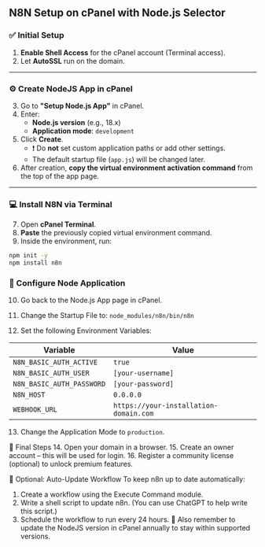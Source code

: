 ## N8N Setup on cPanel with Node.js Selector

### ✅ Initial Setup

1. **Enable Shell Access** for the cPanel account (Terminal access).
2. Let **AutoSSL** run on the domain.

---

### ⚙️ Create NodeJS App in cPanel

3. Go to **"Setup Node.js App"** in cPanel.
4. Enter:
   - **Node.js version** (e.g., 18.x)
   - **Application mode**: `development`
5. Click **Create**.
   - ❗ Do **not** set custom application paths or add other settings.
   - The default startup file (`app.js`) will be changed later.
6. After creation, **copy the virtual environment activation command** from the top of the app page.

---

### 💻 Install N8N via Terminal

7. Open **cPanel Terminal**.
8. **Paste** the previously copied virtual environment command.
9. Inside the environment, run:

```bash
npm init -y
npm install n8n
```

### 🔧 Configure Node Application
10. Go back to the Node.js App page in cPanel.
11. Change the Startup File to: `node_modules/n8n/bin/n8n`

12. Set the following Environment Variables:

| Variable                  | Value                                  |
| ------------------------- | -------------------------------------- |
| `N8N_BASIC_AUTH_ACTIVE`   | `true`                                 |
| `N8N_BASIC_AUTH_USER`     | `[your-username]`                      |
| `N8N_BASIC_AUTH_PASSWORD` | `[your-password]`                      |
| `N8N_HOST`                | `0.0.0.0`                              |
| `WEBHOOK_URL`             | `https://your-installation-domain.com` |

13. Change the Application Mode to `production`.

🔐 Final Steps
14. Open your domain in a browser.
15. Create an owner account – this will be used for login.
16. Register a community license (optional) to unlock premium features.

🔄 Optional: Auto-Update Workflow
To keep n8n up to date automatically:
1. Create a workflow using the Execute Command module.
2. Write a shell script to update n8n.
    (You can use ChatGPT to help write this script.)
3. Schedule the workflow to run every 24 hours.
    🔁 Also remember to update the NodeJS version in cPanel annually to stay within supported versions.
